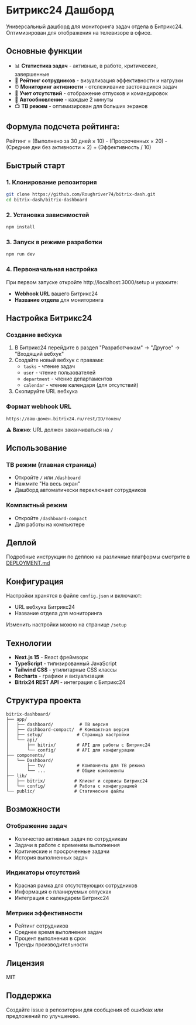 # Битрикс24 Дашборд

Универсальный дашборд для мониторинга задач отдела в Битрикс24. Оптимизирован для отображения на телевизоре в офисе.

## Основные функции

- 📊 **Статистика задач** - активные, в работе, критические, завершенные
- 👥 **Рейтинг сотрудников** - визуализация эффективности и нагрузки
- ⏰ **Мониторинг активности** - отслеживание застоявшихся задач
- 📅 **Учет отсутствий** - отображение отпусков и командировок
- 🔄 **Автообновление** - каждые 2 минуты
- 📺 **ТВ режим** - оптимизирован для больших экранов

## Формула подсчета рейтинга:

Рейтинг = (Выполнено за 30 дней × 10) - (Просроченных × 20) - (Средние дни без активности × 2) + (Эффективность /
10)


## Быстрый старт

### 1. Клонирование репозитория

```bash
git clone https://github.com/Roughriver74/bitrix-dash.git
cd bitrix-dash/bitrix-dashboard
```

### 2. Установка зависимостей

```bash
npm install
```

### 3. Запуск в режиме разработки

```bash
npm run dev
```

### 4. Первоначальная настройка

При первом запуске откройте http://localhost:3000/setup и укажите:
- **Webhook URL** вашего Битрикс24
- **Название отдела** для мониторинга

## Настройка Битрикс24

### Создание вебхука

1. В Битрикс24 перейдите в раздел "Разработчикам" → "Другое" → "Входящий вебхук"
2. Создайте новый вебхук с правами:
   - `tasks` - чтение задач
   - `user` - чтение пользователей  
   - `department` - чтение департаментов
   - `calendar` - чтение календаря (для отсутствий)
3. Скопируйте URL вебхука

### Формат webhook URL

```
https://ваш-домен.bitrix24.ru/rest/ID/токен/
```

⚠️ **Важно**: URL должен заканчиваться на `/`

## Использование

### ТВ режим (главная страница)
- Откройте `/` или `/dashboard`
- Нажмите "На весь экран"
- Дашборд автоматически переключает сотрудников

### Компактный режим
- Откройте `/dashboard-compact`
- Для работы на компьютере

## Деплой

Подробные инструкции по деплою на различные платформы смотрите в [DEPLOYMENT.md](./DEPLOYMENT.md)

## Конфигурация

Настройки хранятся в файле `config.json` и включают:
- URL вебхука Битрикс24
- Название отдела для мониторинга

Изменить настройки можно на странице `/setup`

## Технологии

- **Next.js 15** - React фреймворк
- **TypeScript** - типизированный JavaScript
- **Tailwind CSS** - утилитарные CSS классы
- **Recharts** - графики и визуализация
- **Bitrix24 REST API** - интеграция с Битрикс24

## Структура проекта

```
bitrix-dashboard/
├── app/
│   ├── dashboard/          # ТВ версия
│   ├── dashboard-compact/  # Компактная версия
│   ├── setup/             # Страница настройки
│   └── api/
│       ├── bitrix/        # API для работы с Битрикс24
│       └── config/        # API для конфигурации
├── components/
│   └── Dashboard/
│       ├── tv/            # Компоненты для ТВ режима
│       └── ...            # Общие компоненты
├── lib/
│   ├── bitrix/           # Клиент и сервисы Битрикс24
│   └── config/           # Работа с конфигурацией
└── public/               # Статические файлы
```

## Возможности

### Отображение задач
- Количество активных задач по сотрудникам
- Задачи в работе с временем выполнения
- Критические и просроченные задачи
- История выполненных задач

### Индикаторы отсутствий
- Красная рамка для отсутствующих сотрудников
- Информация о планируемых отпусках
- Интеграция с календарем Битрикс24

### Метрики эффективности
- Рейтинг сотрудников
- Среднее время выполнения задач
- Процент выполнения в срок
- Тренды производительности

## Лицензия

MIT

## Поддержка

Создайте issue в репозитории для сообщения об ошибках или предложений по улучшению.